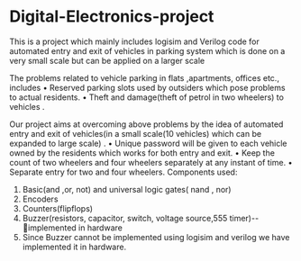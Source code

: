 # Digital-Electronics-project
This is a project which mainly includes logisim and Verilog code for automated entry and exit of vehicles in parking system which is done on a very small scale but can be applied on a larger scale


The problems related to vehicle parking in flats ,apartments, offices etc.,  includes
•	Reserved parking slots used by outsiders which pose problems to actual residents.
•	Theft and damage(theft of petrol in two wheelers) to vehicles .

Our project aims at overcoming above problems by the idea of automated entry and exit of vehicles(in a small scale(10 vehicles) which can be expanded to large scale) .
•	Unique password will be given to each vehicle owned by the residents which works for both entry and exit.
•	Keep the count of two wheelers and four wheelers separately at any instant of time.
•	Separate entry for two and four wheelers.
Components used:
1.	Basic(and ,or, not) and universal logic gates( nand , nor)
2.	Encoders
3.	Counters(flipflops)
4.	Buzzer(resistors, capacitor, switch, voltage source,555 timer)--implemented in hardware
5.	Since Buzzer cannot be implemented using logisim and verilog we have implemented it in hardware.   
 
